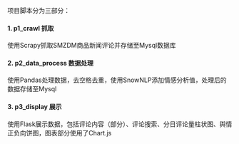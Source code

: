 项目脚本分为三部分：

#### 1. p1_crawl 抓取
使用Scrapy抓取SMZDM商品新闻评论并存储至Mysql数据库
#### 2. p2_data_process 数据处理
使用Pandas处理数据，去空格去重，使用SnowNLP添加情感分析值，处理后的数据存储至Mysql
#### 3. p3_display 展示
使用Flask展示数据，包括评论内容（部分）、评论搜索、分日评论量柱状图、舆情正负向饼图，图表部分使用了Chart.js




